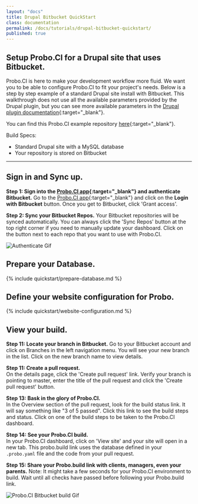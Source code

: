 ```yaml
---
layout: "docs"
title: Drupal Bitbucket QuickStart
class: documentation
permalink: /docs/tutorials/drupal-bitbucket-quickstart/
published: true
---
```


## Setup Probo.CI for a Drupal site that uses Bitbucket.
Probo.CI is here to make your development workflow more fluid. We want you to be able to configure Probo.CI to fit your project's needs. Below is a step by step example of a standard Drupal site install with Bitbucket. This walkthrough does not use all the available parameters provided by the Drupal plugin, but you can see more available parameters in the [Drupal plugin documentation](/docs/plugins/drupal-plugin/ "Drupal plugin Documentation"){:target="_blank"}.

You can find this Probo.CI example repository [here](https://bitbucket.org/Probo-Demos/probo-bitbucket){:target="_blank"}.

Build Specs:

* Standard Drupal site with a MySQL database
* Your repository is stored on Bitbucket

----


## Sign in and Sync up.
**Step 1: Sign into the [Probo.CI app](https://app.probo.ci/){:target="_blank"} and authenticate Bitbucket.**
Go to the [Probo.CI app](https://app.probo.ci/){:target="_blank"} and click on the **Login with Bitbucket** button. Once you get to Bitbucket, click 'Grant access'.

**Step 2: Sync your Bitbucket Repos.**
Your Bitbucket repositories will be synced automatically. You can always click the 'Sync Repos' button at the top right corner if you need to manually update your dashboard.  Click on the button next to each repo that you want to use with Probo.CI.

![Authenticate Gif](bitbucketauth.gif)

## Prepare your Database.
{% include quickstart/prepare-database.md %}

## Define your website configuration for Probo.
{% include quickstart/website-configuration.md %}

## View your build.
**Step 11: Locate your branch in Bitbucket.**
Go to your Bitbucket account and click on Branches in the left navigation menu. You will see your new branch in the list. Click on the new branch name to view details.

**Step 11: Create a pull request.**  
On the details page, click the 'Create pull request' link. Verify your branch is pointing to master, enter the title of the pull request and click the 'Create pull request' button.    

**Step 13: Bask in the glory of Probo.CI.**  
In the Overview section of the pull request, look for the build status link. It will say something like "3 of 5 passed". Click this link to see the build steps and status. Click on one of the build steps to be taken to the Probo.CI dashboard.

**Step 14: See your Probo.CI build.**  
In your Probo.CI dashboard, click on 'View site' and your site will open in a new tab. This probo.build link uses the database defined in your `.probo.yaml` file and the code from your pull request.

**Step 15: Share your Probo.build link with clients, managers, even your parents.**
Note: It might take a few seconds for your Probo.CI environment to build. Wait until all checks have passed before following your Probo.build link.  

![Probo.CI Bitbucket build Gif](bitbucketpullrequest.gif)
